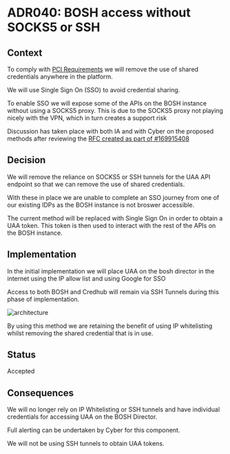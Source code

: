 # ADR040: BOSH access without SOCKS5 or SSH

## Context

To comply with [PCI Requirements](https://www.pcisecuritystandards.org/pci_security/maintaining_payment_security) we will remove the use of shared credentials anywhere in the platform.

We will use Single Sign On (SSO) to avoid credential sharing.

To enable SSO we will expose some of the APIs on the BOSH instance without using a SOCKS5 proxy. This is due to the SOCKS5 proxy not playing nicely with the VPN, which in turn creates a support risk

Discussion has taken place with both IA and with Cyber on the proposed methods after reviewing the [RFC created as part of #169915408](https://docs.google.com/document/d/1XZsrNp88tOSyC_bjy1mg3Yyv2TkpKgYSjoYResGAbps/edit#heading=h.xscqoqxlc072)

## Decision

We will remove the reliance on SOCKS5 or SSH tunnels for the UAA API endpoint so that we can remove the use of shared credentials.

With these in place we are unable to complete an SSO journey from one of our existing IDPs as the BOSH instance is not broswer accessible.

The current method will be replaced with Single Sign On in order to obtain a UAA token. This token is then used to interact with the rest of the APIs on the BOSH instance.

## Implementation

In the initial implementation we will place UAA on the bosh director in the internet using the IP allow list and using Google for SSO

Access to both BOSH and Credhub will remain via SSH Tunnels during this phase of implementation.

![architecture](../images/adr451-bosh-access-without-socks.svg)

By using this method we are retaining the benefit of using IP whitelisting whilst removing the shared credential that is in use.

## Status

Accepted

## Consequences

We will no longer rely on IP Whitelisting or SSH tunnels and have individual credentials for accessing UAA on the BOSH Director.

Full alerting can be undertaken by Cyber for this component.

We will not be using SSH tunnels to obtain UAA tokens.


